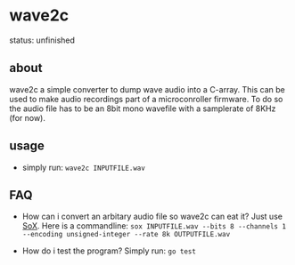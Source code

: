 wave2c
======

status: unfinished

about
-----
wave2c a simple converter to dump wave audio into a C-array. This can be used
to make audio recordings part of a microconroller firmware. To do so the audio
file has to be an 8bit mono wavefile with a samplerate of 8KHz (for now).


usage
-----
* simply run: ```wave2c INPUTFILE.wav```

FAQ
---
* How can i convert an arbitary audio file so wave2c can eat it?
  Just use [SoX](http://sox.sourceforge.net/). Here is a commandline: ```sox INPUTFILE.wav --bits 8 --channels 1 --encoding unsigned-integer --rate 8k OUTPUTFILE.wav```

* How do i test the program?
  Simply run: ```go test```